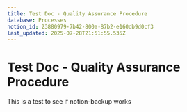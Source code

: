 ```yaml
---
title: Test Doc - Quality Assurance Procedure
database: Processes
notion_id: 23880979-7b42-800a-87b2-e160db9d0cf3
last_updated: 2025-07-28T21:51:55.535Z
---
```


# Test Doc - Quality Assurance Procedure


This is a test to see if notion-backup works

